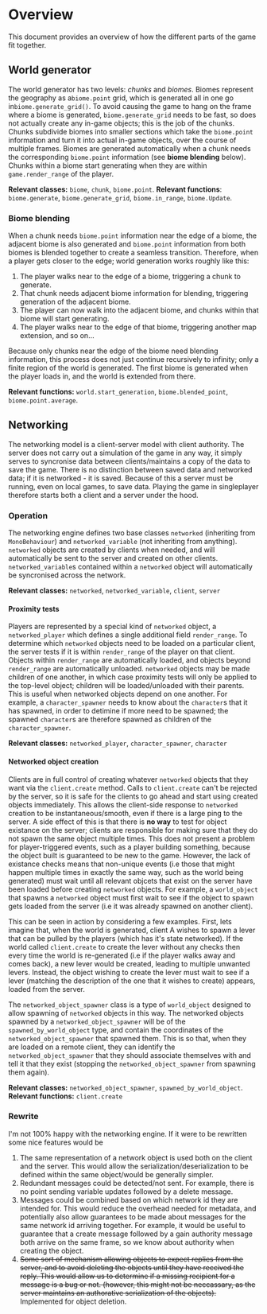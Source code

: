 # Overview

This document provides an overview of how the different parts of the game fit together.

## World generator

The world generator has two levels: *chunks* and *biomes*. Biomes represent the geography as a`biome.point` grid, which is generated all in one go in`biome.generate_grid()`. To avoid causing the game to hang on the frame where a biome is generated, `biome.generate_grid` needs to be fast, so does not actually create any in-game objects; this is the job of the chunks. Chunks subdivide biomes into smaller sections which take the `biome.point` information and turn it into actual in-game objects, over the course of multiple frames. Biomes are generated automatically when a chunk needs the corresponding `biome.point` information (see **biome blending** below). Chunks within a biome start generating when they are within `game.render_range` of the player.

**Relevant classes:** `biome`, `chunk`, `biome.point`. **Relevant functions**:  `biome.generate`, `biome.generate_grid`, `biome.in_range`, `biome.Update`.

### Biome blending

When a chunk needs `biome.point` information near the edge of a biome, the adjacent biome is also generated and `biome.point` information from both biomes is blended together to create a seamless transition. Therefore, when a player gets closer to the edge; world generation works roughly like this:

1. The player walks near to the edge of a biome, triggering a chunk to generate.
2. That chunk needs adjacent biome information for blending, triggering generation of the adjacent biome.
3. The player can now walk into the adjacent biome, and chunks within that biome will start generating.
4. The player walks near to the edge of that biome, triggering another map extension, and so on...

Because only chunks near the edge of the biome need blending information, this process does not just continue recursively to infinity; only a finite region of the world is generated. The first biome is generated when the player loads in, and the world is extended from there.

**Relevant functions:** `world.start_generation`, `biome.blended_point`, `biome.point.average`.

## Networking

The networking model is a client-server model with client authority. The server does not carry out a simulation of the game in any way, it simply serves to syncronise data between clients/maintains a copy of the data to save the game. There is no distinction between saved data and networked data; if it is networked - it is saved. Because of this a server must be running, even on local games, to save data. Playing the game in singleplayer therefore starts both a client and a server under the hood.

### Operation

The networking engine defines two base classes `networked` (inheriting from `MonoBehaviour`) and `networked_variable` (not inheriting from anything). `networked` objects are created by clients when needed, and will automatically be sent to the server and created on other clients. `networked_variable`s contained within a `networked` object will automatically be syncronised across the network.

**Relevant classes:** `networked`, `networked_variable`, `client`, `server`

#### Proximity tests

Players are represented by a special kind of `networked` object, a `networked_player` which defines a single additional field `render_range`. To determine which `networked` objects need to be loaded on a particular client, the server tests if it is within `render_range` of the player on that client. Objects within `render_range` are automatically loaded, and objects beyond `render_range` are automatically unloaded. `networked` objects may be made children of one another, in which case proximity tests will only be applied to the top-level object; children will be loaded/unloaded with their parents. This is useful when networked objects depend on one another. For example, a `character_spawner` needs to know about the `character`s that it has spawned, in order to detimine if more need to be spawned; the spawned `character`s are therefore spawned as children of the `character_spawner`.

**Relevant classes:** `networked_player`, `character_spawner`, `character`

#### Networked object creation

Clients are in full control of creating whatever `networked` objects that they want via the `client.create` method. Calls to `client.create` can't be rejected by the server, so it is safe for the clients to go ahead and start using created objects immediately. This allows the client-side response to `networked` creation to be instantaneous/smooth, even if there is a large ping to the server. A side effect of this is that there is **no way** to test for object existance on the server; clients are responsible for making sure that they do not spawn the same object multiple times. This does not present a problem for player-triggered events, such as a player building something, because the object built is guaranteed to be new to the game. However, the lack of existance checks means that non-unique events (i.e those that might happen multiple times in exactly the same way, such as the world being generated) must wait until all relevant objcets that exist on the server have been loaded before creating `networked` objects. For example, a `world_object` that spawns a `networked` object must first wait to see if the object to spawn gets loaded from the server (i.e it was already spawned on another client).

This can be seen in action by considering a few examples. First, lets imagine that, when the world is generated, client A wishes to spawn a lever that can be pulled by the players (which has it's state networked). If the world called `client.create` to create the lever without any checks then every time the world is re-generated (i.e if the player walks away and comes back), a new lever would be created, leading to multiple unwanted levers. Instead, the object wishing to create the lever must wait to see if a lever (matching the description of the one that it wishes to create) appears, loaded from the server.

The `networked_object_spawner` class is a type of `world_object` designed to allow spawning of `networked` objects in this way. The networked objects spawned by a `networked_object_spawner` will be of the `spawned_by_world_object` type, and contain the coordinates of the `networked_object_spawner` that spawned them. This is so that, when they are loaded on a remote client, they can identify the `networked_object_spawner` that they should associate themselves with and tell it that they exist (stopping the `networked_object_spawner` from spawning them again).

**Relevant classes:** `networked_object_spawner`, `spawned_by_world_object`.
**Relevant functions:** `client.create`

### Rewrite

I'm not 100% happy with the networking engine. If it were to be rewritten some nice features would be

1. The same representation of a network object is used both on the client and the server. This would allow the serialization/deserialization to be defined within the same object/would be generally simpler.
2. Redundant messages could be detected/not sent. For example, there is no point sending variable updates followed by a delete message.
3. Messages could be combined based on which network id they are intended for. This would reduce the overhead needed for metadata, and potentially also allow guarantees to be made about messages for the same network id arriving together. For example, it would be useful to guarantee that a create message followed by a gain authority message both arrive on the same frame, so we know about authority when creating the object.
4. ~~Some sort of mechanism allowing objects to expect replies from the server, and to avoid deleting the objects until they have reccived the reply. This would allow us to determine if a missing recipient for a message is a bug or not. (however, this might not be neccassary, as the server maintains an authorative serialization of the objects).~~ Implemented for object deletion.

